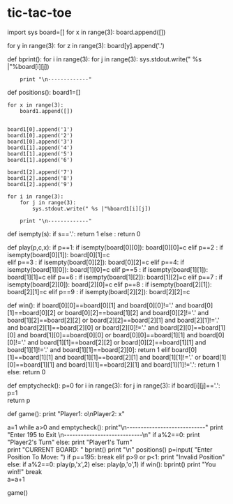 # tic-tac-toe

import sys
board=[]
for x in range(3):
    board.append([])


for y in range(3):
    for z in range(3):
        board[y].append('.')


def bprint():
    for i in range(3):
        for j in range(3):
            sys.stdout.write(" %s |"%board[i][j])
        
        print "\n-------------"
    
def positions():
    board1=[]
    
    for x in range(3):
        board1.append([])
   

    board1[0].append('1')
    board1[0].append('2')
    board1[0].append('3')
    board1[1].append('4')
    board1[1].append('5')
    board1[1].append('6')
    
    board1[2].append('7')
    board1[2].append('8')
    board1[2].append('9')
    
    for i in range(3):
        for j in range(3):
            sys.stdout.write(" %s |"%board1[i][j])
        
        print "\n-------------"
   
def isempty(s):
    if s=='.':
        return 1
    else :
        return 0    

def play(p,c,x):
    if p==1:
        if isempty(board[0][0]):
            board[0][0]=c
    elif p==2 :
        if isempty(board[0][1]):
            board[0][1]=c     
    elif p==3 :
        if isempty(board[0][2]):
            board[0][2]=c
    elif p==4:
        if isempty(board[1][0]):
            board[1][0]=c
    elif p==5 :
        if isempty(board[1][1]):
            board[1][1]=c
    elif p==6 :
        if isempty(board[1][2]):
            board[1][2]=c
    elif p==7 :
        if isempty(board[2][0]):
            board[2][0]=c
    elif p==8 :
        if isempty(board[2][1]):
            board[2][1]=c
    elif p==9 :
        if isempty(board[2][2]):
            board[2][2]=c
   
def win():
    if board[0][0]==board[0][1] and board[0][0]!='.' and board[0][1]==board[0][2] or board[0][2]==board[1][2] and board[0][2]!='.' and board[1][2]==board[2][2] or board[2][2]==board[2][1] and board[2][1]!='.' and board[2][1]==board[2][0] or board[2][0]!='.' and board[2][0]==board[1][0] and board[1][0]==board[0][0] or board[0][0]==board[1][1] and board[0][0]!='.' and board[1][1]==board[2][2] or board[0][2]==board[1][1] and board[1][1]!='.' and board[1][1]==board[2][0]:
        return 1
    elif board[0][1]==board[1][1] and board[1][1]==board[2][1] and board[1][1]!='.' or board[1][0]==board[1][1] and board[1][1]==board[2][1] and board[1][1]!='.':
        return 1    
    else:
        return 0    
               
def emptycheck():
    p=0
    for i in range(3):
        for j in range(3):
            if board[i][j]=='.':
                p=1   
    return p     

def game():
   print "Player1: o\nPlayer2: x"
   
   a=1
   while a>0 and emptycheck():
       print"\n----------------------------"
       print "Enter 195 to Exit \n----------------------------\n"
       if a%2==0:
           print "Player2's Turn"
       else:
           print "Player1's Turn"    
       print "CURRENT BOARD: "
       bprint()
       print "\n"
       positions()
       p=input( "Enter Position To Move: ")
       if p==195:
           break
       elif p>9 or p<1:
           print "Invalid Position" 
       else:
          if a%2==0:
              play(p,'x',2)
          else:
              play(p,'o',1)
       if win():
           bprint()
           print "You win!!"
           break    
       a=a+1            

   
game()                                     
